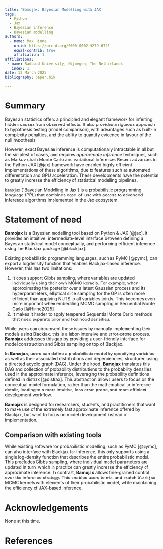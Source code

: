 ```yaml
---
title: 'Bamojax: Bayesian Modelling with JAX'
tags:
  - Python
  - Jax
  - Bayesian inference
  - Bayesian modelling
authors:
  - name: Max Hinne
    orcid: https://orcid.org/0000-0002-9279-6725
    equal-contrib: true
    affiliation: 1
affiliations:
 - name: Radboud University, Nijmegen, The Netherlands
   index: 1
date: 13 March 2025
bibliography: paper.bib

---
```


# Summary

Bayesian statistics offers a principled and elegant framework for inferring
hidden causes from observed effects. It also provides a rigorous approach to 
hypothesis testing (model comparison), with advantages such as built-in complexity
penalties, and the ability to quantify evidence in favour of the null hypothesis.

However, exact Bayesian inference is computationally intractable in all but the
simplest of cases, and requires _approximate inference_ techniques, such as 
Markov chain Monte Carlo and variational inference. Recent advances in the Python
JAX [@jax] framework have enabled highly efficient implementations of these algorithms,
due to features such as automated differentation and GPU acceleration. These 
developments have the potential to greatly increase the efficiency of statistical 
modelling pipelines.

``bamojax`` (`Bayesian Modelling in Jax') is a probabilistic programming language (PPL) that combines ease-of-use with access to advanced inference algorithms implemented in the Jax ecosystem.


# Statement of need

**Bamojax** is a Bayesian modelling tool based on Python & JAX [@jax]. It
provides an intuitive, intermediate-level interface between defining a Bayesian 
statistical model conceptually, and performing efficient inference using the 
Blackjax package [@blackjax]. 

Existing probabilistic programming languages, such as PyMC [@pymc], can export a logdensity function that enables Blackjax-based inference. However, this has two limitations:

1. It does support Gibbs sampling, where variables are updated individually using their own MCMC kernels. For example, when approximating the posterior over a latent Gaussian process and its hyperparameters, elliptical slice sampling for the GP is often more efficient than applying NUTS to all variables jointly. This becomes even more important when embedding MCMC sampling in Sequential Monte Carlo [@Hinne2025].
2. It makes it harder to apply tempered Sequential Monte Carlo methods that need separate prior and likelihood densities.

While users can circumvent these issues by manually implementing their models using Blackjax,  this is a labor-intensive and error-prone process. **Bamojax** addresses this gap by providing a user-friendly interface for model construction and Gibbs sampling on top of Blackjax.

In **Bamojax**, users can define a probabilistic model by specifying variables 
as well as their associated distributions and dependencies, structured using a 
directed acyclic graph (DAG). Under the hood, **Bamojax** translates this DAG and 
collection of probability distributions to the probability densities used in the
approximate inference, leveraging the probability definitions defined in distrax 
[@distrax]. This abstraction allows users to focus on the conceptual model 
formulation, rather than the mathematical or inference details, leading to a more
intuitive, less error-prone, and more efficient development workflow.

**Bamojax** is designed for researchers, students, and practitioners that want to
make use of the extremely fast approximate inference offered by Blackjax, but 
want to focus on model development instead of implementation.

## Comparison with existing tools

While existing software for probabilistic modelling, such as PyMC [@pymc], can also
interface with Blackjax for inference, this only supports using a single log-density 
function that describes the entire probabilistic model. This precludes Gibbs sampling, 
where individual model parameters are updated in turn, which in practice can greatly 
increase the efficiency of approximate inference. In contrast, **Bamojax** allows 
fine-grained control over the inference strategy. This enables users to mix-and-match
`Blackjax` MCMC kernels with elements of their probabilistic model, while maintaining
the efficiency of JAX-based inference.

# Acknowledgements

None at this time.

# References

